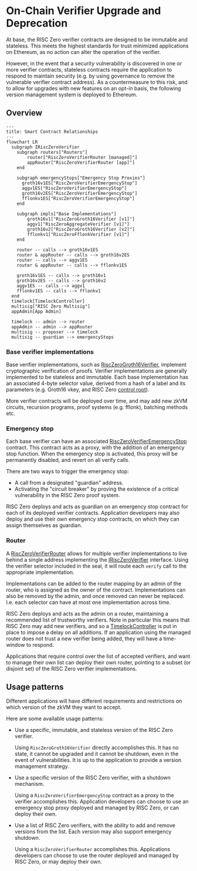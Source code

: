 # On-Chain Verifier Upgrade and Deprecation

At base, the RISC Zero verifier contracts are designed to be immutable and stateless.
This meets the highest standards for trust minimized applications on Ethereum, as no action can alter the operation of the verifier.

However, in the event that a security vulnerability is discovered in one or more verifier contracts, stateless contracts require the application to respond to maintain security (e.g. by using governance to remove the vulnerable verifier contract address).
As a countermeasure to this risk, and to allow for upgrades with new features on an opt-in basis, the following version management system is deployed to Ethereum.

## Overview

```mermaid
---
title: Smart Contract Relationships
---
flowchart LR
  subgraph IRiscZeroVerifier
    subgraph routers["Routers"]
        router["RiscZeroVerifierRouter [managed]"]
        appRouter["RiscZeroVerifierRouter [app]"]
    end

    subgraph emergencyStops["Emergency Stop Proxies"]
      groth16v1ES["RiscZeroVerifierEmergencyStop"]
      aggv1ES["RiscZeroVerifierEmergencyStop"]
      groth16v2ES["RiscZeroVerifierEmergencyStop"]
      fflonkv1ES["RiscZeroVerifierEmergencyStop"]
    end

    subgraph impls["Base Implementations"]
        groth16v1["RiscZeroGroth16Verifier [v1]"]
        aggv1["RiscZeroAggregateVerifier [v1]"]
        groth16v2["RiscZeroGroth16Verifier [v2]"]
        fflonkv1["RiscZeroFflonkVerifier [v1]"]
    end

    router -- calls --> groth16v1ES
    router & appRouter -- calls --> groth16v2ES
    router -- calls --> aggv1ES
    router & appRouter -- calls --> fflonkv1ES

    groth16v1ES -- calls --> groth16v1
    groth16v2ES -- calls --> groth16v2
    aggv1ES -- calls --> aggv1
    fflonkv1ES -- calls --> fflonkv1
  end
  timelock[TimelockController]
  multisig["RISC Zero Multisig"]
  appAdmin[App Admin]

  timelock -- admin --> router
  appAdmin -- admin --> appRouter
  multisig -- proposer --> timelock
  multisig -- guardian --> emergencyStops
```

### Base verifier implementations

Base verifier implementations, such as [RiscZeroGroth16Verifier](./src/groth16/RiscZeroGroth16Verifier.sol), implement cryptographic verification of proofs.
Verifier implementations are generally implemented to be stateless and immutable.
Each base implementation has an associated 4-byte selector value, derived from a hash of a label and its parameters (e.g. Groth16 vkey, and RISC Zero [control root][term-control-root]).

More verifier contracts will be deployed over time, and may add new zkVM circuits, recursion programs, proof systems (e.g. fflonk), batching methods etc.

### Emergency stop

Each base verifier can have an associated [RiscZeroVerifierEmergencyStop](./src/RiscZeroVerifierEmergencyStop.sol) contract.
This contract acts as a proxy, with the addition of an emergency stop function.
When the emergency stop is activated, this proxy will be permanently disabled, and revert on all verify calls.

There are two ways to trigger the emergency stop:

- A call from a designated "guardian" address.
- Activating the "circuit breaker" by proving the existence of a critical vulnerability in the RISC Zero proof system.

RISC Zero deploys and acts as guardian on an emergency stop contract for each of its deployed verifier contracts.
Application developers may also deploy and use their own emergency stop contracts, on which they can assign themselves as guardian.

### Router

A [RiscZeroVerifierRouter](./src/RiscZeroVerifierRouter.sol) allows for multiple verifier implementations to live behind a single address implementing the [IRiscZeroVerifier](./src/IRiscZeroVerifier.sol) interface.
Using the verifier selector included in the seal, it will route each `verify` call to the appropriate implementation.

Implementations can be added to the router mapping by an admin of the router, who is assigned as the owner of the contract.
Implementations can also be removed by the admin, and once removed can never be replaced. I.e. each selector can have at most one implementation across time.

RISC Zero deploys and acts as the admin on a router, maintaining a recommended list of trustworthy verifiers.
Note in particular this means that RISC Zero may add new verifiers, and so a [TimelockController][TimelockController-docs] is put in place to impose a delay on all additions.
If an application using the managed router does not trust a new verifier being added, they will have a time-window to respond.

Applications that require control over the list of accepted verifiers, and want to manage their own list can deploy their own router, pointing to a subset (or disjoint set) of the RISC Zero verifier implementations.

## Usage patterns

Different applications will have different requirements and restrictions on which version of the zkVM they want to accept.

Here are some available usage patterns:

- Use a specific, immutable, and stateless version of the RISC Zero verifier.

  Using `RiscZeroGroth16Verifier` directly accomplishes this.
  It has no state, it cannot be upgraded and it cannot be shutdown, even in the event of vulnerabilities.
  It is up to the application to provide a version management strategy.

- Use a specific version of the RISC Zero verifier, with a shutdown mechanism.

  Using a `RiscZeroVerifierEmergencyStop` contract as a proxy to the verifier accomplishes this.
  Application developers can choose to use an emergency stop proxy deployed and managed by RISC Zero, or can deploy their own.

- Use a list of RISC Zero verifiers, with the ability to add and remove versions from the list. Each version may also support emergency shutdown.

  Using a `RiscZeroVerifierRouter` accomplishes this.
  Applications developers can choose to use the router deployed and managed by RISC Zero, or may deploy their own.

[term-control-root]: https://dev.risczero.com/terminology#control-root
[TimelockController-docs]: https://docs.openzeppelin.com/contracts/5.x/api/governance#TimelockController
